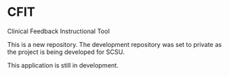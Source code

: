 # CFIT
Clinical Feedback Instructional Tool

This is a new repository. The development repository was set to private as the project is being developed for SCSU.

This application is still in development.

